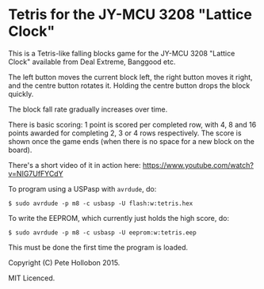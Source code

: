 # Tetris for the JY-MCU 3208 "Lattice Clock"

This is a Tetris-like falling blocks game for the JY-MCU 3208 "Lattice Clock" available from Deal
Extreme, Banggood etc.

The left button moves the current block left, the right button moves it right, and the centre
button rotates it. Holding the centre button drops the block quickly.

The block fall rate gradually increases over time.

There is basic scoring: 1 point is scored per completed row, with 4, 8 and 16 points awarded for
completing 2, 3 or 4 rows respectively. The score is shown once the game ends (when there is no
space for a new block on the board).

There's a short video of it in action here: https://www.youtube.com/watch?v=NIG7UfFYCdY

To program using a USPasp with `avrdude`, do:

```
$ sudo avrdude -p m8 -c usbasp -U flash:w:tetris.hex
```

To write the EEPROM, which currently just holds the high score, do:

```
$ sudo avrdude -p m8 -c usbasp -U eeprom:w:tetris.eep
```

This must be done the first time the program is loaded.

Copyright (C) Pete Hollobon 2015.

MIT Licenced.
